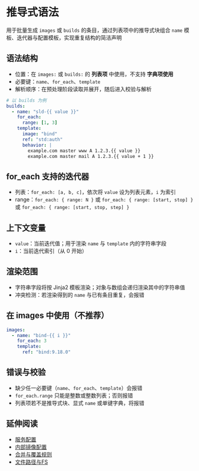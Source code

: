 # 推导式语法

用于批量生成 `images` 或 `builds` 的条目，通过列表项中的推导式块组合 `name` 模板、迭代器与配置模板，实现重复结构的简洁声明

## 语法结构

- 位置：在 `images:` 或 `builds:` 的 **列表项** 中使用，不支持 **字典项使用**
- 必要键：`name`、`for_each`、`template`
- 解析顺序：在预处理阶段读取并展开，随后进入校验与解析

```yaml
# 以 builds 为例
builds:
  - name: "sld-{{ value }}"
    for_each:
      range: [1, 3]
    template:
      image: "bind"
      ref: "std:auth"
      behavior: |
        example.com master www A 1.2.3.{{ value }}
        example.com master mail A 1.2.3.{{ value + 1 }}
```

## for_each 支持的迭代器

- 列表：`for_each: [a, b, c]`，依次将 `value` 设为列表元素，`i` 为索引
- range：`for_each: { range: N }` 或 `for_each: { range: [start, stop] }` 或 `for_each: { range: [start, stop, step] }`

## 上下文变量

- `value`：当前迭代值；用于渲染 `name` 与 `template` 内的字符串字段
- `i`：当前迭代索引（从 0 开始）

## 渲染范围

- 字符串字段将按 Jinja2 模板渲染；对象与数组会递归渲染其中的字符串值
- 冲突检测：若渲染得到的 `name` 与已有条目重复，会报错

## 在 images 中使用（不推荐）

```yaml
images:
  - name: "bind-{{ i }}"
    for_each: 3
    template:
      ref: "bind:9.18.0"
```

## 错误与校验

- 缺少任一必要键（`name`、`for_each`、`template`）会报错
- `for_each.range` 只能是整数或整数列表；否则报错
- 列表项若不是推导式块、显式 `name` 或单键字典，将报错

## 延伸阅读

- [服务配置](config/builds.md)
- [内部镜像配置](config/images.md)
- [合并与覆盖规则](merge-and-override.md)
- [文件路径与FS](paths-and-fs.md)
